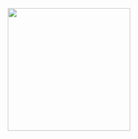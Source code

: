 <div id="header" align="center">
  <img src="https://i.giphy.com/media/v1.Y2lkPTc5MGI3NjExOTVpaWd5ZXYxbWFwMThrNXAyOTI3YnM4dDFrbXBiZWtlY3dlNTI5OSZlcD12MV9pbnRlcm5hbF9naWZfYnlfaWQmY3Q9Zw/11kEuHSQAXXiGQ/giphy.gif" width="250">
</div>
